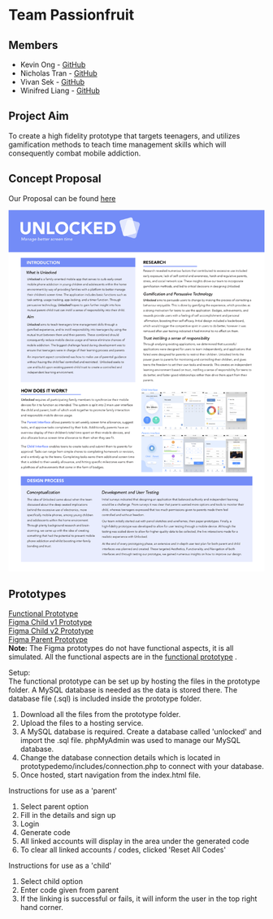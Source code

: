 # Team Passionfruit

## Members
* Kevin Ong - [GitHub](https://github.com/KevFin)
* Nicholas Tran - [GitHub](https://github.com/ntran97)
* Vivan Sek - [GitHub](https://github.com/viviansek)
* Winifred Liang - [GitHub](https://github.com/winifredliang)

## Project Aim
To create a high fidelity prototype that targets teenagers, and utilizes gamification methods to teach time management skills which will consequently combat mobile addiction.

## Concept Proposal
Our Proposal can be found [here](https://github.com/deco3500-2018/Passionfruit/wiki/Concept-Proposal)

![](https://github.com/deco3500-2018/Passionfruit/blob/master/Promotional%20material/Poster.png)

## Prototypes
[Functional Prototype](https://unlocked.uqcloud.net/)  
[Figma Child v1 Prototype](https://www.figma.com/file/MlzT7odzNrVjOlOuEDIo1BwQ/Child-DECO3500-v1.0-proto.io)  
[Figma Child v2 Prototype](https://www.figma.com/file/cqpisfO3QWWrOmy0g2jqjy/NEW-Child-Prototype)  
[Figma Parent Prototype](https://www.figma.com/file/nzJvonccucP9gDNFjf1rIL/NEW-Parents-app)   
**Note:** The Figma prototypes do not have functional aspects, it is all simulated. All the functional aspects are in the [functional prototype](https://unlocked.uqcloud.net/)  .

Setup:  
The functional prototype can be set up by hosting the files in the prototype folder. A MySQL database is needed as the data is stored there. The database file (.sql) is included inside the prototype folder.  

1. Download all the files from the prototype folder.  
2. Upload the files to a hosting service. 
3. A MySQL database is required. Create a database called 'unlocked' and import the .sql file. phpMyAdmin was used to manage our MySQL database.  
4. Change the database connection details which is located in prototypedemo/includes/connection.php to connect with your database.  
5. Once hosted, start navigation from the index.html file.  

Instructions for use as a 'parent'  
1. Select parent option  
2. Fill in the details and sign up  
3. Login  
4. Generate code  
5. All linked accounts will display in the area under the generated code 
6. To clear all linked accounts / codes, clicked 'Reset All Codes'  
  
Instructions for use as a 'child'
1. Select child option
2. Enter code given from parent
3. If the linking is successful or fails, it will inform the user in the top right hand corner.
